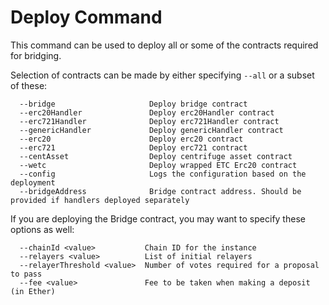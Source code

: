 # Deploy Command

This command can be used to deploy all or some of the contracts required for bridging.

Selection of contracts can be made by either specifying `--all` or a subset of these:
```
  --bridge                     Deploy bridge contract
  --erc20Handler               Deploy erc20Handler contract
  --erc721Handler              Deploy erc721Handler contract
  --genericHandler             Deploy genericHandler contract
  --erc20                      Deploy erc20 contract
  --erc721                     Deploy erc721 contract
  --centAsset                  Deploy centrifuge asset contract
  --wetc                       Deploy wrapped ETC Erc20 contract
  --config                     Logs the configuration based on the deployment
  --bridgeAddress              Bridge contract address. Should be provided if handlers deployed separately
```

If you are deploying the Bridge contract, you may want to specify these options as well:
```
  --chainId <value>           Chain ID for the instance
  --relayers <value>          List of initial relayers
  --relayerThreshold <value>  Number of votes required for a proposal to pass
  --fee <value>               Fee to be taken when making a deposit (in Ether)
```